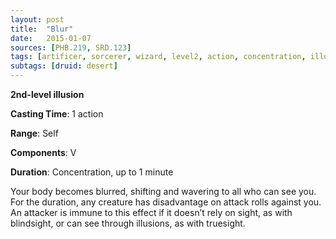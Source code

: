 ```yaml
---
layout: post
title:  "Blur"
date:   2015-01-07
sources: [PHB.219, SRD.123]
tags: [artificer, sorcerer, wizard, level2, action, concentration, illusion]
subtags: [druid: desert]
---
```


**2nd-level illusion**

**Casting Time**: 1 action

**Range**: Self

**Components**: V

**Duration**: Concentration, up to 1 minute

Your body becomes blurred, shifting and wavering to all who can see you. For the duration, any creature has disadvantage on attack rolls against you. An attacker is immune to this effect if it doesn’t rely on sight, as with blindsight, or can see through illusions, as with truesight.
